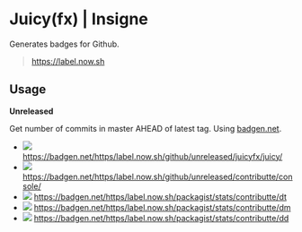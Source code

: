 # Juicy(fx) | Insigne

Generates badges for Github.
> https://label.now.sh

## Usage

**Unreleased**

Get number of commits in master AHEAD of latest tag. Using [badgen.net](badgen.net).

- ![](https://badgen.net/https/label.now.sh/github/unreleased/juicyfx/juicy/) https://badgen.net/https/label.now.sh/github/unreleased/juicyfx/juicy/
- ![](https://badgen.net/https/label.now.sh/github/unreleased/contributte/console/) https://badgen.net/https/label.now.sh/github/unreleased/contributte/console/
- ![](https://badgen.net/https/label.now.sh/packagist/stats/contributte/dt) https://badgen.net/https/label.now.sh/packagist/stats/contributte/dt
- ![](https://badgen.net/https/label.now.sh/packagist/stats/contributte/dm) https://badgen.net/https/label.now.sh/packagist/stats/contributte/dm
- ![](https://badgen.net/https/label.now.sh/packagist/stats/contributte/dd) https://badgen.net/https/label.now.sh/packagist/stats/contributte/dd
